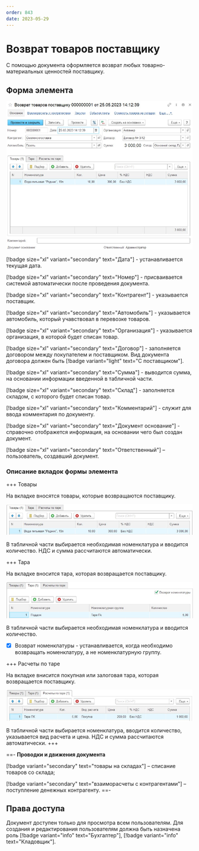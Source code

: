 ```yaml
---
order: 843
date: 2023-05-29
---
```

# Возврат товаров поставщику

С помощью документа оформляется возврат любых товарно-материальных ценностей поставщику.

## Форма элемента

![](/images/Возврат.jpg)

[!badge size="xl" variant="secondary" text="Дата"] - устанавливается текущая дата.

[!badge size="xl" variant="secondary" text="Номер"] - присваивается системой автоматически после проведения документа.

[!badge size="xl" variant="secondary" text="Контрагент"] - указывается поставщик.

[!badge size="xl" variant="secondary" text="Автомобиль"] - указывается автомобиль, который учавствовал в перевозке товаров.

[!badge size="xl" variant="secondary" text="Организация"] - указывается организация, в которой будет списан товар.

[!badge size="xl" variant="secondary" text="Договор"] - заполняется договором между покупателем и поставщиком. Вид документа договора должен быть [!badge variant="light" text="С поставщиком"].

[!badge size="xl" variant="secondary" text="Сумма"] - выводится сумма, на основании информации введенной в табличной части.

[!badge size="xl" variant="secondary" text="Склад"] - заполняется складом, с которого будет списан товар.

[!badge size="xl" variant="secondary" text="Комментарий"] - служит для ввода комментария по документу.

[!badge size="xl" variant="secondary" text="Документ основание"] - справочно отображется информация, на основании чего был создан документ.

[!badge size="xl" variant="secondary" text="Ответственный"] – пользователь, создавший документ.

### Описание вкладок формы элемента

+++ Товары

На вкладке вносятся товары, которые возвращаются поставщику.

![](/images/Вкладка_товары_возврат.jpg)

В табличной части выбирается необходимая номенклатура и вводится количество. НДС и сумма рассчитаются автоматически.

+++ Тара

На вкладке вносится тара, которая возвращается поставщику.

![](/images/Вкладка_тара_возврат.jpg)

В табличной части выбирается необходимая номенклатура и вводится количество. 

- [x] Возврат номенклатуры - устанавливается, когда необходимо возвращать номенклатуру, а не номенклатурную группу.

+++ Расчеты по таре

На вкладке внисится покупная или залоговая тара, которая возвращается поставщику.

![](/images/Вкладка_расчеты_по_таре_возврат.jpg)

В табличной части выбирается номенклатура, вводится количество, указывается вид расчета и цена. НДС и сумма рассчитаются автоматически.
+++

==- **Проводки и движения документа**

[!badge variant="secondary" text="товары на складах"] – списание товаров со склада;

[!badge variant="secondary" text="взаиморасчеты с контрагентами"] – поступление денежных контрагенту.
==-

## Права доступа

Документ доступен только для просмотра всем пользователям. Для создания и редактирования пользователям должна быть назначена роль [!badge variant="info" text="Бухгалтер"], [!badge variant="info" text="Кладовщик"].
